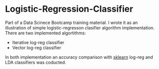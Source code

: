# Logistic-Regression-Classifier
Part of a Data Scinece Bootcamp training material. I wrote it as an illustration of simple logistic-regresson clasifier algorithm implementation.
There are two implemented algortithms:
 - Iterative log-reg classifier
 - Vector log-reg classifier  
 
 In both implementation an accuracy comparison with [sklearn](https://scikit-learn.org/stable/) log-reg and LDA classifiers was coducted.  
 
